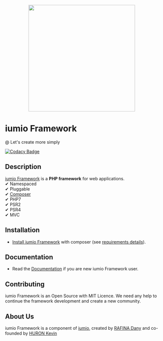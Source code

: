 <p align="center"><a href="https://framework.iumio.com" target="_blank">
    <img src="https://framework.iumio.com/images/iumio-framework-horizontal.png" width="350">
</a></p>

iumio Framework
================

@ Let's create more simply

[![Codacy Badge](https://api.codacy.com/project/badge/Grade/b1b1beef4a244d25a2586c2cdf3a1cc5)](https://www.codacy.com/app/iumio-team/iumio-framework?utm_source=github.com&amp;utm_medium=referral&amp;utm_content=iumio/framework&amp;utm_campaign=Badge_Grade)

Description
------------

[iumio Framework][1] is a **PHP framework** for web applications.  
✔ Namespaced  \
✔ Pluggable  \
✔ [Composer](https://getcomposer.org)  \
✔ PHP7  \
✔ PSR2 \
✔ PSR4 \
✔ MVC  

Installation
------------

* [Install iumio Framework][2] with composer (see
  [requirements details][3]).

Documentation
-------------

* Read the [Documentation][4] if you are new iumio Framework user.


Contributing
------------

iumio Framework is an Open Source with MIT Licence.
We need any help to continue the framework development and create a new community.


About Us
--------

iumio Framework is a component of [iumio][5], created by [RAFINA Dany][6] and co-founded by [HURON Kevin][7]

[1]: https://framework.iumio.com
[2]: https://framework.iumio.com/SE/install
[3]: https://framework.iumio.com/SE/details
[4]: https://learn.framework.iumio.com
[5]: https://iumio.com
[6]: https://www.linkedin.com/in/dany-rafina-672041b3/
[7]: http://kevinhuron.fr/

<!--INITIALIUMIOFW-->